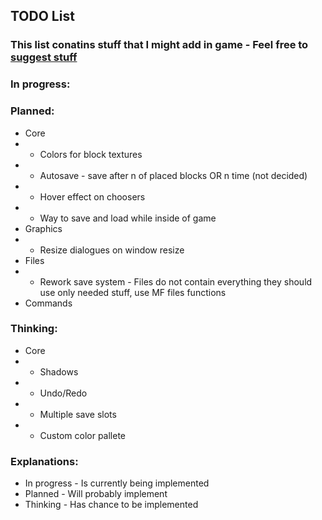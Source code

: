 ## TODO List
### This list conatins stuff that I might add in game - Feel free to [suggest stuff](https://github.com/Mikicrepstudios/Random-SDL-Game/blob/master/CONTRIBUTING.md)

### In progress:

### Planned:
- Core
- - Colors for block textures
- - Autosave - save after n of placed blocks OR n time (not decided)
- - Hover effect on choosers
- - Way to save and load while inside of game
- Graphics
- - Resize dialogues on window resize
- Files
- - Rework save system - Files do not contain everything they should use only needed stuff, use MF files functions
- Commands

### Thinking:
- Core
- - Shadows
- - Undo/Redo
- - Multiple save slots
- - Custom color pallete

### Explanations:
- In progress - Is currently being implemented
- Planned     - Will probably implement
- Thinking    - Has chance to be implemented
